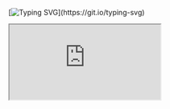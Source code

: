 
[![Typing SVG](https://readme-typing-svg.herokuapp.com?font=Fira+Code&pause=1000&center=%E5%81%87&vCenter=%E5%81%87&width=435&lines=Hi%2CI+am+Tycho!)](https://git.io/typing-svg)
<iframe src="https://media.giphy.com/media/UvPvsX9oMlMWs/giphy.gif">
<!--
**Tycho457/Tycho457** is a ✨ _special_ ✨ repository because its `README.md` (this file) appears on your GitHub profile.

Here are some ideas to get you started:

- 🔭 I’m currently working on ...
- 🌱 I’m currently learning ...
- 👯 I’m looking to collaborate on ...
- 🤔 I’m looking for help with ...
- 💬 Ask me about ...
- 📫 How to reach me: ...
- 😄 Pronouns: ...
- ⚡ Fun fact: ...
-->
- 🌱 Front-end enthusiasts from China
- 📫 A sophomore computer science student at GZHU

![HTML5](https://img.shields.io/badge/-HTML5-E34F26?style=flat-square&logo=html5&logoColor=white)
![CSS3](https://img.shields.io/badge/-CSS3-1572B6?style=flat-square&logo=css3)
![JavaScript](https://img.shields.io/badge/-JavaScript-oringe?style=flat-square&logo=javascript)
![Vue](https://img.shields.io/badge/-vue-green?style=green&logo=vue)
![React](https://img.shields.io/badge/-React-45b8d8?style=flat-square&logo=react&logoColor=white)
![Nodejs](https://img.shields.io/badge/-Nodejs-c0ebd?style=flat-square&logo=Node.js)
![MongoDB](https://img.shields.io/badge/-MongoDB-13aa52?style=flat-square&logo=mongodb&logoColor=white)

<!--START_SECTION:waka-->
📊 **This Week I Spent My Time On** 

```text
💬 Programming Languages: 
Vue.js                   4 hrs 5 mins        █████████████░░░░░░░░░░░░   50.87 % 
C                        40 mins             ██░░░░░░░░░░░░░░░░░░░░░░░   08.31 % 
HTML                     37 mins             ██░░░░░░░░░░░░░░░░░░░░░░░   07.77 % 
JavaScript               30 mins             ██░░░░░░░░░░░░░░░░░░░░░░░   06.40 % 
ca65 assembler           27 mins             █░░░░░░░░░░░░░░░░░░░░░░░░   05.72 % 
```


 Last Updated on 19/06/2023 18:31:23 UTC
<!--END_SECTION:waka-->


